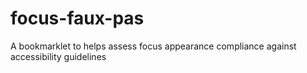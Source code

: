 # focus-faux-pas
A bookmarklet to helps assess focus appearance compliance against accessibility guidelines
